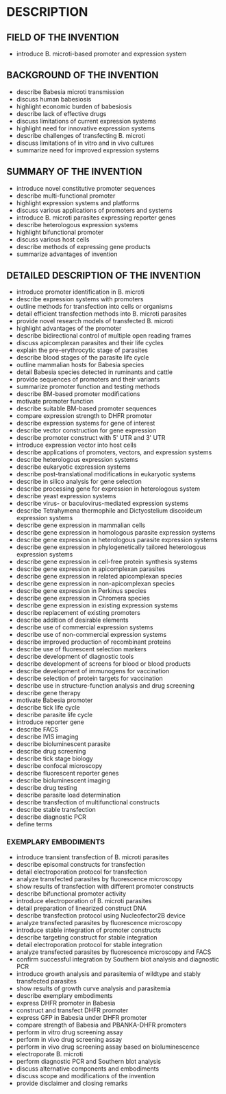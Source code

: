 # DESCRIPTION

## FIELD OF THE INVENTION

- introduce B. microti-based promoter and expression system

## BACKGROUND OF THE INVENTION

- describe Babesia microti transmission
- discuss human babesiosis
- highlight economic burden of babesiosis
- describe lack of effective drugs
- discuss limitations of current expression systems
- highlight need for innovative expression systems
- describe challenges of transfecting B. microti
- discuss limitations of in vitro and in vivo cultures
- summarize need for improved expression systems

## SUMMARY OF THE INVENTION

- introduce novel constitutive promoter sequences
- describe multi-functional promoter
- highlight expression systems and platforms
- discuss various applications of promoters and systems
- introduce B. microti parasites expressing reporter genes
- describe heterologous expression systems
- highlight bifunctional promoter
- discuss various host cells
- describe methods of expressing gene products
- summarize advantages of invention

## DETAILED DESCRIPTION OF THE INVENTION

- introduce promoter identification in B. microti
- describe expression systems with promoters
- outline methods for transfection into cells or organisms
- detail efficient transfection methods into B. microti parasites
- provide novel research models of transfected B. microti
- highlight advantages of the promoter
- describe bidirectional control of multiple open reading frames
- discuss apicomplexan parasites and their life cycles
- explain the pre-erythrocytic stage of parasites
- describe blood stages of the parasite life cycle
- outline mammalian hosts for Babesia species
- detail Babesia species detected in ruminants and cattle
- provide sequences of promoters and their variants
- summarize promoter function and testing methods
- describe BM-based promoter modifications
- motivate promoter function
- describe suitable BM-based promoter sequences
- compare expression strength to DHFR promoter
- describe expression systems for gene of interest
- describe vector construction for gene expression
- describe promoter construct with 5' UTR and 3' UTR
- introduce expression vector into host cells
- describe applications of promoters, vectors, and expression systems
- describe heterologous expression systems
- describe eukaryotic expression systems
- describe post-translational modifications in eukaryotic systems
- describe in silico analysis for gene selection
- describe processing gene for expression in heterologous system
- describe yeast expression systems
- describe virus- or baculovirus-mediated expression systems
- describe Tetrahymena thermophile and Dictyostelium discoideum expression systems
- describe gene expression in mammalian cells
- describe gene expression in homologous parasite expression systems
- describe gene expression in heterologous parasite expression systems
- describe gene expression in phylogenetically tailored heterologous expression systems
- describe gene expression in cell-free protein synthesis systems
- describe gene expression in apicomplexan parasites
- describe gene expression in related apicomplexan species
- describe gene expression in non-apicomplexan species
- describe gene expression in Perkinus species
- describe gene expression in Chromera species
- describe gene expression in existing expression systems
- describe replacement of existing promoters
- describe addition of desirable elements
- describe use of commercial expression systems
- describe use of non-commercial expression systems
- describe improved production of recombinant proteins
- describe use of fluorescent selection markers
- describe development of diagnostic tools
- describe development of screens for blood or blood products
- describe development of immunogens for vaccination
- describe selection of protein targets for vaccination
- describe use in structure-function analysis and drug screening
- describe gene therapy
- motivate Babesia promoter
- describe tick life cycle
- describe parasite life cycle
- introduce reporter gene
- describe FACS
- describe IVIS imaging
- describe bioluminescent parasite
- describe drug screening
- describe tick stage biology
- describe confocal microscopy
- describe fluorescent reporter genes
- describe bioluminescent imaging
- describe drug testing
- describe parasite load determination
- describe transfection of multifunctional constructs
- describe stable transfection
- describe diagnostic PCR
- define terms

### EXEMPLARY EMBODIMENTS

- introduce transient transfection of B. microti parasites
- describe episomal constructs for transfection
- detail electroporation protocol for transfection
- analyze transfected parasites by fluorescence microscopy
- show results of transfection with different promoter constructs
- describe bifunctional promoter activity
- introduce electroporation of B. microti parasites
- detail preparation of linearized construct DNA
- describe transfection protocol using Nucleofector2B device
- analyze transfected parasites by fluorescence microscopy
- introduce stable integration of promoter constructs
- describe targeting construct for stable integration
- detail electroporation protocol for stable integration
- analyze transfected parasites by fluorescence microscopy and FACS
- confirm successful integration by Southern blot analysis and diagnostic PCR
- introduce growth analysis and parasitemia of wildtype and stably transfected parasites
- show results of growth curve analysis and parasitemia
- describe exemplary embodiments
- express DHFR promoter in Babesia
- construct and transfect DHFR promoter
- express GFP in Babesia under DHFR promoter
- compare strength of Babesia and PBANKA-DHFR promoters
- perform in vitro drug screening assay
- perform in vivo drug screening assay
- perform in vivo drug screening assay based on bioluminescence
- electroporate B. microti
- perform diagnostic PCR and Southern blot analysis
- discuss alternative components and embodiments
- discuss scope and modifications of the invention
- provide disclaimer and closing remarks

